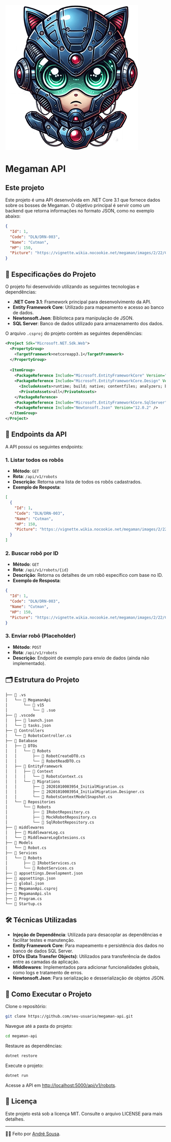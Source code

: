 ![Imagem do Megaman](./_docs/assets/iconAndreSousa.png)

# Megaman API

## Este projeto

Este projeto é uma API desenvolvida em .NET Core 3.1 que fornece dados sobre os bosses de Megaman. O objetivo principal é servir como um backend que retorna informações no formato JSON, como no exemplo abaixo:

```json
{
  "Id": 1,
  "Code": "DLN/DRN-003",
  "Name": "Cutman",
  "HP": 150,
  "Picture": "https://vignette.wikia.nocookie.net/megaman/images/2/22/Cutman.png"
}
```

## 👋 Especificações do Projeto

O projeto foi desenvolvido utilizando as seguintes tecnologias e dependências:

- **.NET Core 3.1**: Framework principal para desenvolvimento da API.
- **Entity Framework Core**: Utilizado para mapeamento e acesso ao banco de dados.
- **Newtonsoft.Json**: Biblioteca para manipulação de JSON.
- **SQL Server**: Banco de dados utilizado para armazenamento dos dados.

O arquivo `.csproj` do projeto contém as seguintes dependências:

```xml
<Project Sdk="Microsoft.NET.Sdk.Web">
  <PropertyGroup>
    <TargetFramework>netcoreapp3.1</TargetFramework>
  </PropertyGroup>

  <ItemGroup>
    <PackageReference Include="Microsoft.EntityFrameworkCore" Version="3.1.8" />
    <PackageReference Include="Microsoft.EntityFrameworkCore.Design" Version="3.1.8">
      <IncludeAssets>runtime; build; native; contentfiles; analyzers; buildtransitive</IncludeAssets>
      <PrivateAssets>all</PrivateAssets>
    </PackageReference>
    <PackageReference Include="Microsoft.EntityFrameworkCore.SqlServer" Version="3.1.8" />
    <PackageReference Include="Newtonsoft.Json" Version="12.0.2" />
  </ItemGroup>
</Project>
```

## 🚀 Endpoints da API

A API possui os seguintes endpoints:

### 1. Listar todos os robôs

- **Método**: `GET`
- **Rota**: `/api/v1/robots`
- **Descrição**: Retorna uma lista de todos os robôs cadastrados.
- **Exemplo de Resposta**:

```json
[
  {
    "Id": 1,
    "Code": "DLN/DRN-003",
    "Name": "Cutman",
    "HP": 150,
    "Picture": "https://vignette.wikia.nocookie.net/megaman/images/2/22/Cutman.png"
  }
]
```

### 2. Buscar robô por ID

- **Método**: `GET`
- **Rota**: `/api/v1/robots/{id}`
- **Descrição**: Retorna os detalhes de um robô específico com base no ID.
- **Exemplo de Resposta**:

```json
{
  "Id": 1,
  "Code": "DLN/DRN-003",
  "Name": "Cutman",
  "HP": 150,
  "Picture": "https://vignette.wikia.nocookie.net/megaman/images/2/22/Cutman.png"
}
```

### 3. Enviar robô (Placeholder)

- **Método**: `POST`
- **Rota**: `/api/v1/robots`
- **Descrição**: Endpoint de exemplo para envio de dados (ainda não implementado).

## 🗂 Estrutura do Projeto

```
├── 📂 .vs
│   └── 📂 MegamanApi
│       └── 📂 v15
│           └── 📄 .suo
├── 📂 .vscode
│   ├── 📄 launch.json
│   └── 📄 tasks.json
├── 📂 Controllers
│   └── 📄 RobotsController.cs
├── 📂 Database
│   ├── 📂 DTOs
│   │   └── 📂 Robots
│   │       ├── 📄 RobotCreateDTO.cs
│   │       └── 📄 RobotReadDTO.cs
│   ├── 📂 EntityFramework
│   │   ├── 📂 Context
│   │   │   └── 📄 RobotsContext.cs
│   │   └── 📂 Migrations
│   │       ├── 📄 20201010003954_InitialMigration.cs
│   │       ├── 📄 20201010003954_InitialMigration.Designer.cs
│   │       └── 📄 RobotsContextModelSnapshot.cs
│   └── 📂 Repositories
│       └── 📂 Robots
│           ├── 📄 IRobotRepository.cs
│           ├── 📄 MockRobotRepository.cs
│           └── 📄 SqlRobotRepository.cs
├── 📂 middlewares
│   ├── 📄 MiddlewareLog.cs
│   └── 📄 MiddlewareLogExtesions.cs
├── 📂 Models
│   └── 📄 Robot.cs
├── 📂 Services
│   └── 📂 Robots
│       ├── 📄 IRobotServices.cs
│       └── 📄 RobotServices.cs
├── 📄 appsettings.Development.json
├── 📄 appsettings.json
├── 📄 global.json
├── 📄 MegamanApi.csproj
├── 📄 MegamanApi.sln
├── 📄 Program.cs
└── 📄 Startup.cs
```

## 🛠 Técnicas Utilizadas

- **Injeção de Dependência**: Utilizada para desacoplar as dependências e facilitar testes e manutenção.
- **Entity Framework Core**: Para mapeamento e persistência dos dados no banco de dados SQL Server.
- **DTOs (Data Transfer Objects)**: Utilizados para transferência de dados entre as camadas da aplicação.
- **Middlewares**: Implementados para adicionar funcionalidades globais, como logs e tratamento de erros.
- **Newtonsoft.Json**: Para serialização e desserialização de objetos JSON.

## 📝 Como Executar o Projeto

Clone o repositório:

```bash
git clone https://github.com/seu-usuario/megaman-api.git
```

Navegue até a pasta do projeto:

```bash
cd megaman-api
```

Restaure as dependências:

```bash
dotnet restore
```

Execute o projeto:

```bash
dotnet run
```

Acesse a API em [http://localhost:5000/api/v1/robots](http://localhost:5000/api/v1/robots).

## 📄 Licença

Este projeto está sob a licença MIT. Consulte o arquivo LICENSE para mais detalhes.

---

👨‍💻 Feito por [André Sousa](https://github.com/andrelssousa).

